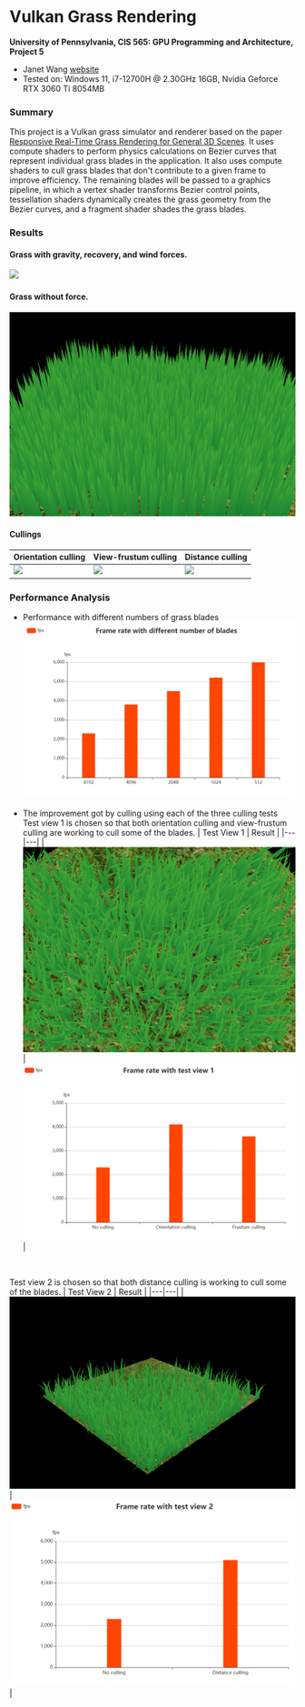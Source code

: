 Vulkan Grass Rendering
==================================

**University of Pennsylvania, CIS 565: GPU Programming and Architecture, Project 5**

* Janet Wang [website](https://xchennnw.github.io/en.github.io/)
* Tested on: Windows 11, i7-12700H @ 2.30GHz 16GB, Nvidia Geforce RTX 3060 Ti  8054MB

### Summary
This project is a Vulkan grass simulator and renderer based on the paper [Responsive Real-Time Grass Rendering for General 3D Scenes](https://www.cg.tuwien.ac.at/research/publications/2017/JAHRMANN-2017-RRTG/JAHRMANN-2017-RRTG-draft.pdf).
It uses compute shaders to perform physics calculations on Bezier curves that represent individual grass blades in the application. It also uses compute shaders to cull grass blades that don't contribute to a given frame to improve efficiency. The remaining blades will be passed to a graphics pipeline, in which a vertex shader transforms Bezier control points, tessellation shaders dynamically creates the grass geometry from the Bezier curves, and a fragment shader shades the grass blades.

### Results
#### Grass with gravity, recovery, and wind forces. 
![](img/mygrass.gif) 
<br/>
#### Grass without force.
![](img/no_force.png) 
<br/>


#### Cullings
|  Orientation culling  | View-frustum culling | Distance culling | 
|---|---|---|
|![](img/ori.gif)|![](img/fru.gif)|![](img/dist.gif)|

### Performance Analysis
* Performance with different numbers of grass blades
  ![](img/graph3.png)
  
* The improvement got by culling using each of the three culling tests
Test view 1 is chosen so that both orientation culling and view-frustum culling are working to cull some of the blades.
|  Test View 1 | Result |
|---|---|
|![](img/test1.png)|![](img/graph1.png)|
<br/>

Test view 2 is chosen so that both distance culling is working to cull some of the blades.
|  Test View 2 | Result |
|---|---|
|![](img/test2.png)|![](img/graph2.png)|

